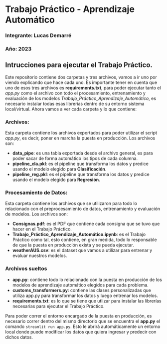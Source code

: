 # Trabajo Práctico - Aprendizaje Automático
### Integrante: Lucas Demarré
### Año: 2023

## Intrucciones para ejecutar el Trabajo Práctico.

Este repositorio contiene dos carpetas y tres archivos, vamos a ir uno por viendo explicando que hace cada uno. Es importante tener en cuenta
que uno de esos tres archivos es **requirements.txt**, para poder ejecutar tanto el *app.py* como el archivo con todo el procesamiento, entrenamiento
y evaluación de los modelos *Trabajo_Práctico_Aprendizaje_Automático*, es necesario instalar todas esas librerías dentro de su entorno sistema local/virtual.
Ahora vamos a ver cada carpeta y lo que contiene:

### **Archivos**: 
Esta carpeta contiene los archivos exportados para poder utilizar el script *app.py*, es decir, poner en marcha la puesta en producción. Los archivos son:
* **data_pipe**: es una tabla exportada desde el archivo general, es para poder sacar de forma automático los tipos de cada columna.
* **pipeline_cla.pkl**: es el pipeline que transforma los datos y predice usando el modelo elegido para **Clasificación**.
* **pipeline_reg.pkl**: es el pipeline que transforma los datos y predice usando el modelo elegido para **Regresión**.

### **Procesamiento de Datos**: 
Esta carpeta contiene los archivos que se utilizaron para todo lo relacionado con el preprocesamiento de datos, entrenamiento y evaluación de modelos. Los archivos son:
* **Consignas.pdf**: es el PDF que contiene cada consigna que se tuvo que hacer en el Trabajo Práctico.
* **Trabajo_Práctico_Aprendizaje_Automático.ipynb**: es el Trabajo Práctico como tal, esto contiene, en gran medida, todo lo responsable de que la puesta en producción exista y se pueda ejecutar.
* **weatherAUS.csv**: es el dataset que vamos a utilizar para entrenar y evaluar nuestros modelos.

### **Archivos sueltos**
* **app.py**: contiene todo lo relacionado con la puesta en producción de los modelos de aprendizaje automático elegidos para cada problema.
* **customs_transformers.py**: contiene las clases personalizadas que utiliza app.py para transformar los datos y luego entrenar los modelos.
* **requirements.txt**: es lo que se tiene que utlizar para instalar las librerías necesarias para ejecutar el Trabajo Práctico.

Para poder correr el entorno encargado de la puesta en producción, es necesario correr dentro del mismo directorio que se encuentra el **app.py** el comando `streamlit run app.py`.
Esto le abrirá automáticamente un entorno local donde puede modificar los datos que quiera ingresar y predecir con dichos datos.
